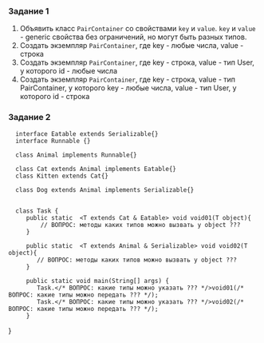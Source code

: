 ### Задание 1

1. Объявить класс `PairContainer` со свойствами `key` и `value`. `key` и `value` - generic свойства без ограничений, но
   могут быть разных типов.
2. Создать экземпляр `PairContainer`, где key - любые числа, value - строка
3. Создать экземпляр `PairContainer`, где key - строка, value - тип User, у которого id - любые числа
4. Создать экземпляр `PairContainer`, где key - строка, value - тип PairContainer, у которого key - любые числа,
   value - тип User, у которого id - строка

### Задание 2

      interface Eatable extends Serializable{}
      interface Runnable {}

      class Animal implements Runnable{}

      class Cat extends Animal implements Eatable{}
      class Kitten extends Cat{}

      class Dog extends Animal implements Serializable{}


      class Task {
         public static  <T extends Cat & Eatable> void void01(T object){
             // ВОПРОС: методы каких типов можно вызвать у object ???
         }

         public static  <T extends Animal & Serializable> void void02(T object){
            // ВОПРОС: методы каких типов можно вызвать у object ???
         }

         public static void main(String[] args) {
            Task.</* ВОПРОС: какие типы можно указать ??? */>void01(/* ВОПРОС: какие типы можно передать ??? */);
            Task.</* ВОПРОС: какие типы можно указать ??? */>void02(/* ВОПРОС: какие типы можно передать ??? */);
         }
}

